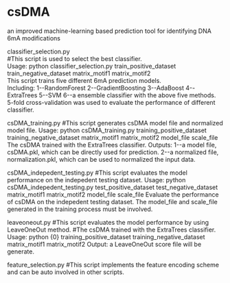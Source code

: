 # csDMA
an improved machine-learning based prediction tool for identifying DNA 6mA modifications<br>

classifier_selection.py<br>
#This script is used to select the best classifier.<br>
Usage: python classifier_selection.py train_positive_dataset train_negative_dataset matrix_motif1 matrix_motif2<br>
This script trains five different 6mA prediction models.<br>
Including:
     1--RandomForest
     2--GradientBoosting
     3--AdaBoost
     4--ExtraTrees
     5--SVM
     6--a ensemble classifier with the above five methods. 
5-fold cross-validation was used to evaluate the performance of different classifier.

csDMA_training.py
#This script generates csDMA model file and normalized model file.
Usage: python csDMA_training.py training_positive_dataset training_negative_dataset matrix_motif1 matrix_motif2 model_file scale_file
The csDMA trained with the ExtraTrees classifier.
Outputs:
     1--a model file, csDMA.pkl, which can be directly used for prediction.
     2--a normalized file, normalization.pkl, which can be used to normalized the input data.

csDMA_indepedent_testing.py
#This script evaluates the model performance on the indepedent testing dataset.
Usage: python csDMA_indepedent_testing.py test_positive_dataset test_negative_dataset matrix_motif1 matrix_motif2 model_file scale_file
Evaluate the performance of csDMA on the indepedent testing dataset.
The model_file and scale_file generated in the training process must be involved.

leaveoneout.py
#This script evaluates the model performance by using LeaveOneOut method.
#The csDMA trained with the ExtraTrees classifier.
Usage: python {0} training_positive_dataset training_negative_dataset matrix_motif1 matrix_motif2
Output: a LeaveOneOut score file will be generate.

feature_selection.py
#This script implements the feature encoding scheme and can be auto involved in other scripts.
